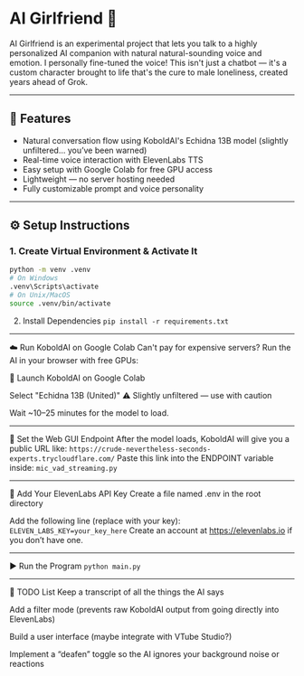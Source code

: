 # AI Girlfriend 💖

AI Girlfriend is an experimental project that lets you talk to a highly personalized AI companion with natural natural-sounding voice and emotion. I personally fine-tuned the voice! This isn't just a chatbot — it's a custom character brought to life that's the cure to male loneliness, created years ahead of Grok.

---

## 🧰 Features

- Natural conversation flow using KoboldAI's Echidna 13B model (slightly unfiltered... you’ve been warned)
- Real-time voice interaction with ElevenLabs TTS
- Easy setup with Google Colab for free GPU access
- Lightweight — no server hosting needed
- Fully customizable prompt and voice personality

---

## ⚙️ Setup Instructions

### 1. Create Virtual Environment & Activate It

```bash
python -m venv .venv
# On Windows
.venv\Scripts\activate
# On Unix/MacOS
source .venv/bin/activate
```
2. Install Dependencies
`pip install -r requirements.txt`

---

☁️ Run KoboldAI on Google Colab
Can't pay for expensive servers? Run the AI in your browser with free GPUs:

🔗 Launch KoboldAI on Google Colab

Select "Echidna 13B (United)"
⚠️ Slightly unfiltered — use with caution

Wait ~10–25 minutes for the model to load.

---

🔗 Set the Web GUI Endpoint
After the model loads, KoboldAI will give you a public URL like:
`https://crude-nevertheless-seconds-experts.trycloudflare.com/`
Paste this link into the ENDPOINT variable inside:
`mic_vad_streaming.py`

---

🔐 Add Your ElevenLabs API Key
Create a file named .env in the root directory

Add the following line (replace with your key):
`ELEVEN_LABS_KEY=your_key_here`
Create an account at https://elevenlabs.io if you don’t have one.

---

▶️ Run the Program
`python main.py`

---

🧠 TODO List
 Keep a transcript of all the things the AI says

 Add a filter mode (prevents raw KoboldAI output from going directly into ElevenLabs)

 Build a user interface (maybe integrate with VTube Studio?)

 Implement a “deafen” toggle so the AI ignores your background noise or reactions

